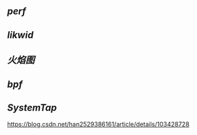 ## *perf*

## *likwid*

## *火焰图*

## *bpf*

## *SystemTap*

https://blog.csdn.net/han2529386161/article/details/103428728